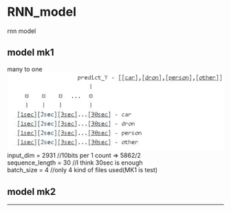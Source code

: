# RNN_model

rnn model
## model mk1
many to one<br>
![model_mk1](./model_mk1.JPG)<br>
input_dim = 2931 //10bits per 1 count => 5862/2<br>
sequence_length = 30 //I think 30sec is enough<br>
batch_size = 4 //only 4 kind of files used(MK1 is test)<br>
  
## model mk2

* * *
